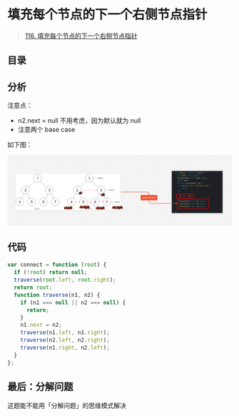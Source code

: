 
# 填充每个节点的下一个右侧节点指针


> [116. 填充每个节点的下一个右侧节点指针](https://leetcode.cn/problems/populating-next-right-pointers-in-each-node/)


## 目录
<!-- toc -->
 ## 分析 

注意点：
- n2.next = null 不用考虑，因为默认就为 null
- 注意两个 base case

如下图：

![图片&文件](./files/20250107-3.png)

## 代码

```javascript hl:2,6
var connect = function (root) {
  if (!root) return null;
  traverse(root.left, root.right);
  return root;
  function traverse(n1, n2) {
    if (n1 === null || n2 === null) {
      return;
    }
    n1.next = n2;
    traverse(n1.left, n1.right);
    traverse(n2.left, n2.right);
    traverse(n1.right, n2.left);
  }
};
```

## 最后：分解问题

这题能不能用「分解问题」的思维模式解决